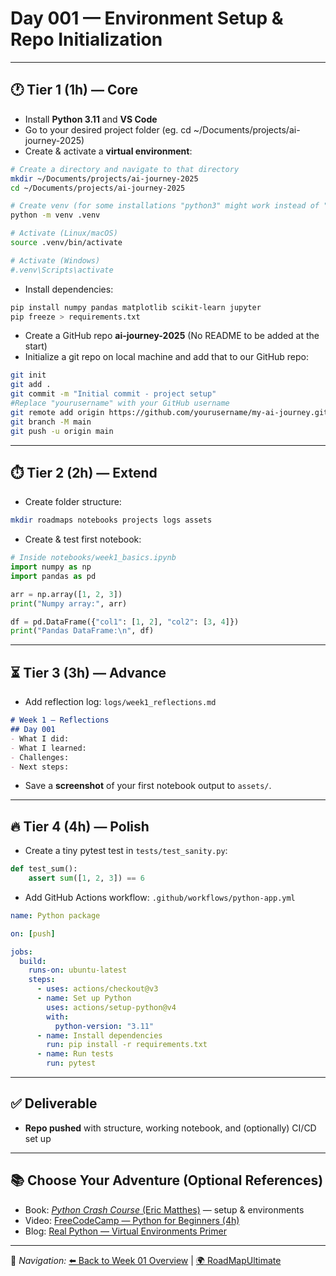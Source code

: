# Day 001 — Environment Setup & Repo Initialization  

---

## 🕐 Tier 1 (1h) — Core  

- Install **Python 3.11** and **VS Code** 
- Go to your desired project folder (eg. cd ~/Documents/projects/ai-journey-2025)
- Create & activate a **virtual environment**:  

```bash
# Create a directory and navigate to that directory
mkdir ~/Documents/projects/ai-journey-2025 
cd ~/Documents/projects/ai-journey-2025

# Create venv (for some installations "python3" might work instead of "python")
python -m venv .venv  

# Activate (Linux/macOS)
source .venv/bin/activate  

# Activate (Windows)
#.venv\Scripts\activate
```  

- Install dependencies:  

```bash
pip install numpy pandas matplotlib scikit-learn jupyter
pip freeze > requirements.txt
```  

- Create a GitHub repo **ai-journey-2025** (No README to be added at the start)
- Initialize a git repo on local machine and add that to our GitHub repo:  

```bash
git init
git add .
git commit -m "Initial commit - project setup"
#Replace "yourusername" with your GitHub username
git remote add origin https://github.com/yourusername/my-ai-journey.git
git branch -M main
git push -u origin main
```  

---

## ⏱️ Tier 2 (2h) — Extend  

- Create folder structure:  

```bash
mkdir roadmaps notebooks projects logs assets
```  

- Create & test first notebook:  

```python
# Inside notebooks/week1_basics.ipynb
import numpy as np
import pandas as pd

arr = np.array([1, 2, 3])
print("Numpy array:", arr)

df = pd.DataFrame({"col1": [1, 2], "col2": [3, 4]})
print("Pandas DataFrame:\n", df)
```

---

## ⏳ Tier 3 (3h) — Advance  

- Add reflection log: `logs/week1_reflections.md`  

```markdown
# Week 1 — Reflections
## Day 001
- What I did:
- What I learned:
- Challenges:
- Next steps:
```  

- Save a **screenshot** of your first notebook output to `assets/`.  

---

## 🔥 Tier 4 (4h) — Polish  

- Create a tiny pytest test in `tests/test_sanity.py`:  

```python
def test_sum():
    assert sum([1, 2, 3]) == 6
```  

- Add GitHub Actions workflow: `.github/workflows/python-app.yml`  

```yaml
name: Python package

on: [push]

jobs:
  build:
    runs-on: ubuntu-latest
    steps:
      - uses: actions/checkout@v3
      - name: Set up Python
        uses: actions/setup-python@v4
        with:
          python-version: "3.11"
      - name: Install dependencies
        run: pip install -r requirements.txt
      - name: Run tests
        run: pytest
```  

---

## ✅ Deliverable  
- **Repo pushed** with structure, working notebook, and (optionally) CI/CD set up  

---

## 📚 Choose Your Adventure (Optional References)  
- Book: [*Python Crash Course* (Eric Matthes)](https://nostarch.com/pythoncrashcourse2e) — setup & environments  
- Video: [FreeCodeCamp — Python for Beginners (4h)](https://www.youtube.com/watch?v=rfscVS0vtbw)  
- Blog: [Real Python — Virtual Environments Primer](https://realpython.com/python-virtual-environments-a-primer/)  

---

🔗 *Navigation:* [⬅️ Back to Week 01 Overview](./README.md) | [🌍 RoadMapUltimate](../../RoadMapUltimate.md)  

